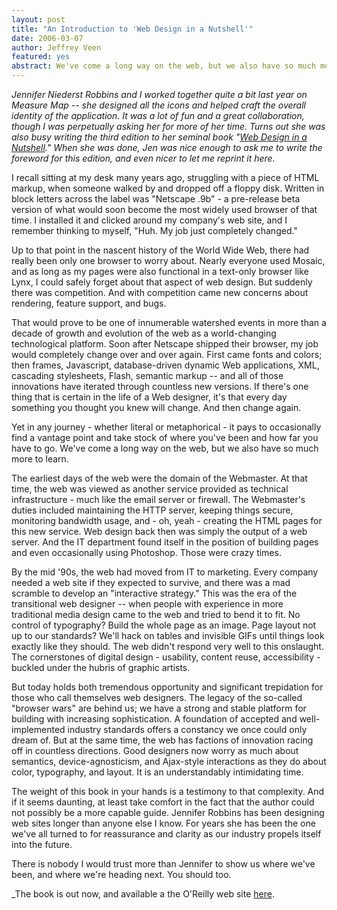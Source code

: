 ```yaml
--- 
layout: post
title: "An Introduction to 'Web Design in a Nutshell'"
date: 2006-03-07
author: Jeffrey Veen
featured: yes
abstract: We've come a long way on the web, but we also have so much more to learn.
---
```

*Jennifer Niederst Robbins and I worked together quite a bit last year on Measure Map -- she designed all the icons and helped craft the overall identity of the application. It was a lot of fun and a great collaboration, though I was perpetually asking her for more of her time. Turns out she was also busy writing the third edition to her seminal book "<a href="http://www.oreilly.com/catalog/wdnut3/index.html">Web Design in a Nutshell</a>." When she was done, Jen was nice enough to ask me to write the foreword for this edition, and even nicer to let me reprint it here.*


I recall sitting at my desk many years ago, struggling with a piece of HTML markup, when someone walked by and dropped off a floppy disk. Written in block letters across the label was "Netscape .9b" - a pre-release beta version of what would soon become the most widely used browser of that time. I installed it and clicked around my company's web site, and I remember thinking to myself, "Huh. My job just completely changed."

Up to that point in the nascent history of the World Wide Web, there had really been only one browser to worry about. Nearly everyone used Mosaic, and as long as my pages were also functional in a text-only browser like Lynx, I could safely forget about that aspect of web design. But suddenly there was competition. And with competition came new concerns about rendering, feature support, and bugs.

That would prove to be one of innumerable watershed events in more than a decade of growth and evolution of the web as a world-changing technological platform. Soon after Netscape shipped their browser, my job would completely change over and over again. First came fonts and colors; then frames, Javascript, database-driven dynamic Web applications, XML, cascading stylesheets, Flash, semantic markup -- and all of those innovations have iterated through countless new versions. If there's one thing that is certain in the life of a Web designer, it's that every day something you thought you knew will change. And then change again.

Yet in any journey - whether literal or metaphorical - it pays to occasionally find a vantage point and take stock of where you've been and how far you have to go. We've come a long way on the web, but we also have so much more to learn.

The earliest days of the web were the domain of the Webmaster. At that time, the web was viewed as another service provided as technical infrastructure - much like the email server or firewall. The Webmaster's duties included maintaining the HTTP server, keeping things secure, monitoring bandwidth usage, and - oh, yeah - creating the HTML pages for this new service. Web design back then was simply the output of a web server. And the IT department found itself in the position of building pages and even occasionally using Photoshop. Those were crazy times.

By the mid '90s, the web had moved from IT to marketing. Every company needed a web site if they expected to survive, and there was a mad scramble to develop an "interactive strategy." This was the era of the transitional web designer -- when people with experience in more traditional media design came to the web and tried to bend it to fit. No control of typography? Build the whole page as an image. Page layout not up to our standards? We'll hack on tables and invisible GIFs until things look exactly like they should. The web didn't respond very well to this onslaught. The cornerstones of digital design - usability, content reuse, accessibility - buckled under the hubris of graphic artists.

But today holds both tremendous opportunity and significant trepidation for those who call themselves web designers. The legacy of the so-called "browser wars" are behind us; we have a strong and stable platform for building with increasing sophistication. A foundation of accepted and well-implemented industry standards offers a constancy we once could only dream of. But at the same time, the web has factions of innovation racing off in countless directions. Good designers now worry as much about semantics, device-agnosticism, and Ajax-style interactions as they do about color, typography, and layout. It is an understandably intimidating time.

The weight of this book in your hands is a testimony to that complexity. And if it seems daunting, at least take comfort in the fact that the author could not possibly be a more capable guide. Jennifer Robbins has been designing web sites longer than anyone else I know. For years she has been the one we've all turned to for reassurance and clarity as our industry propels itself into the future.

There is nobody I would trust more than Jennifer to show us where we've been, and where we're heading next. You should too.

_The book is out now, and available a the O'Reilly web site <a href="http://www.oreilly.com/catalog/wdnut3/index.html">here</a>.
&#8203;